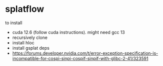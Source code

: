 # splatflow

to install
- cuda 12.6 (follow cuda instructions). might need gcc 13
- recursively clone
- install hloc
- install gsplat deps
- https://forums.developer.nvidia.com/t/error-exception-specification-is-incompatible-for-cospi-sinpi-cospif-sinpif-with-glibc-2-41/323591


